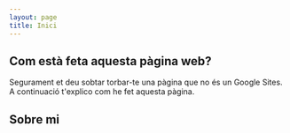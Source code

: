 ```yaml
---
layout: page
title: Inici
---
```

## Com està feta aquesta pàgina web?
Segurament et deu sobtar torbar-te una pàgina que no és un Google Sites. A continuació t'explico com he fet aquesta pàgina.

## Sobre mi